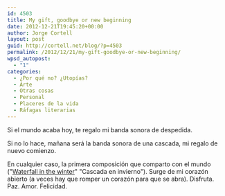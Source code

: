 ```yaml
---
id: 4503
title: My gift, goodbye or new beginning
date: 2012-12-21T19:45:20+00:00
author: Jorge Cortell
layout: post
guid: http://cortell.net/blog/?p=4503
permalink: /2012/12/21/my-gift-goodbye-or-new-beginning/
wpsd_autopost:
  - "1"
categories:
  - ¿Por qué no? ¿Utopías?
  - Arte
  - Otras cosas
  - Personal
  - Placeres de la vida
  - Ráfagas literarias
---
```

Si el mundo acaba hoy, te regalo mi banda sonora de despedida.

Si no lo hace, mañana será la banda sonora de una cascada, mi regalo de nuevo comienzo.

En cualquier caso, la primera composición que comparto con el mundo ("<a title="http://archive.org/details/WaterfallInTheWinter" href="http://archive.org/details/WaterfallInTheWinter" target="_blank">Waterfall in the winter</a>" "Cascada en invierno"). Surge de mi corazón abierto (a veces hay que romper un corazón para que se abra). Disfruta. Paz. Amor. Felicidad.

&nbsp;</p>